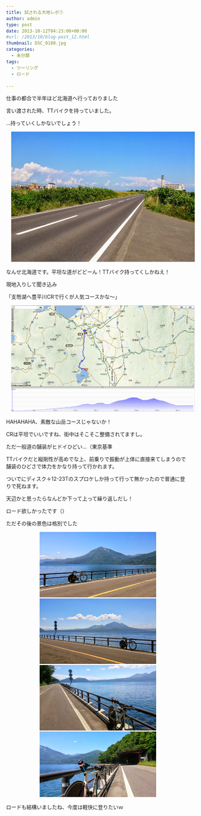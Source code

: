 ```yaml
---
title: 試される大地レポ①
author: admin
type: post
date: 2013-10-12T04:23:00+00:00
#url: /2013/10/blog-post_12.html
thumbnail: DSC_0180.jpg
categories:
  - 未分類
tags:
  - ツーリング
  - ロード

---
```

仕事の都合で半年ほど北海道へ行っておりました

言い渡された時、TTバイクを持っていました。

…持っていくしかないでしょう！



<div class="separator" style="clear: both; text-align: center;">
  <a href="DSC_0180.jpg" imageanchor="1" style="margin-left: 1em; margin-right: 1em;"><img border="0" src="./DSC_0180.jpg" height="356" width="640" /></a>
</div>

なんせ北海道です。平坦な道がどどーん！TTバイク持ってくしかねえ！

現地入りして聞き込み

「支笏湖へ豊平川CRで行くが人気コースかな～」



<div class="separator" style="clear: both; text-align: center;">
  <a href="1.png" imageanchor="1" style="margin-left: 1em; margin-right: 1em;"><img border="0" src="./1.png" height="291" width="640" /></a>
</div>

HAHAHAHA、素敵な山岳コースじゃないか！

CRは平坦でいいですね、街中はそこそこ整備されてますし。

ただ一般道の舗装がヒドイひどい…（東京基準

TTバイクだと縦剛性が高めでな上、前乗りで振動が上体に直接来てしまうので舗装のひどさで体力をかなり持って行かれます。

ついでにディスク＋12-23Tのスプロケしか持って行って無かったので普通に登りで死ねます。

天辺かと思ったらなんどか下って上って繰り返しだし！

ロード欲しかったです（）

ただその後の景色は格別でした



<div class="separator" style="clear: both; text-align: center;">
  <a href="DSC_0182.jpg" imageanchor="1" style="margin-left: 1em; margin-right: 1em;"><img border="0" src="./DSC_0182.jpg" height="179" width="320" /></a>
</div>



<div class="separator" style="clear: both; text-align: center;">
  <a href="DSC_0183.jpg" imageanchor="1" style="margin-left: 1em; margin-right: 1em;"><img border="0" src="./DSC_0183.jpg" height="179" width="320" /></a>
</div>



<div class="separator" style="clear: both; text-align: center;">
  <a href="DSC_0184.jpg" imageanchor="1" style="margin-left: 1em; margin-right: 1em;"><img border="0" src="./DSC_0184.jpg" height="179" width="320" /></a>
</div>



<div class="separator" style="clear: both; text-align: center;">
  <a href="DSC_0185.jpg" imageanchor="1" style="margin-left: 1em; margin-right: 1em;"><img border="0" src="./DSC_0185.jpg" height="179" width="320" /></a>
</div>

<div class="separator" style="clear: both; text-align: center;">
</div>

<div class="separator" style="clear: both; text-align: center;">
</div>

ロードも結構いましたね、今度は軽快に登りたいｗ

